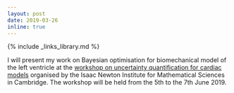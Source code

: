 ```yaml
---
layout: post
date: 2019-03-26
inline: true
---
```

{% include _links_library.md %}

I will present my work on Bayesian optimisation for biomechanical model of the left ventricle at the [workshop on uncertainty quantification for cardiac models](http://www.newton.ac.uk/event/FHTW01) organised by the Isaac Newton Institute for Mathematical Sciences in Cambridge. The workshop will be held from the 5th to the 7th June 2019.    